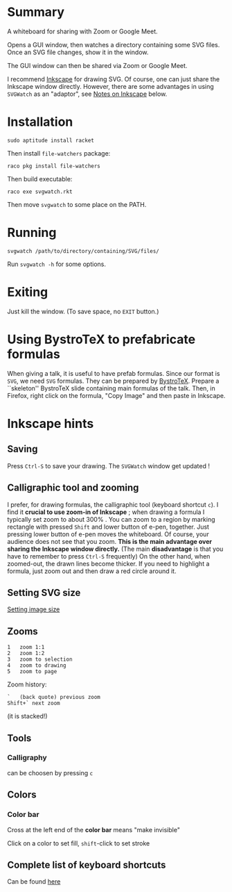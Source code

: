 # Summary

A whiteboard for sharing with Zoom or Google Meet.

Opens a GUI window, then watches a directory containing some SVG files. 
Once an SVG file changes, show it in the window.

The GUI window can then be shared via Zoom or Google Meet. 

I recommend [Inkscape](https://inkscape.org/) for drawing SVG.
Of course, one can just share the Inkscape window directly.
However, there are some advantages in using `SVGWatch` as an "adaptor",
see [Notes on Inkscape](#inkscape-hints) below.

# Installation

    sudo aptitude install racket

Then install `file-watchers` package:

    raco pkg install file-watchers

Then build executable:

    raco exe svgwatch.rkt

Then move `svgwatch` to some place on the PATH.

# Running

    svgwatch /path/to/directory/containing/SVG/files/

Run `svgwatch -h` for some options.

# Exiting

Just kill the window. (To save space, no `EXIT` button.)

# Using BystroTeX to prefabricate formulas

When giving a talk, it is useful to have prefab formulas. 
Since our format is `SVG`, we need `SVG` formulas.
They can be prepared by [BystroTeX](http://andreimikhailov.com/slides/bystroTeX/slides-manual/index.html).
Prepare a ``skeleton'' BystroTeX slide containing main formulas of the talk.
Then, in Firefox, right click on the formula, "Copy Image" and then paste in Inkscape.


# Inkscape hints

## Saving

Press `Ctrl-S` to save your drawing. The `SVGWatch` window get updated !

## Calligraphic tool and zooming

I prefer, for drawing formulas, the calligraphic tool (keyboard shortcut `c`).
I find it __crucial to use zoom-in of Inkscape__ ; when drawing a formula I typically set zoom
to about 300% . You can zoom to a region by marking rectangle with pressed `Shift` and
lower button of e-pen, together. Just pressing lower button of e-pen moves the whiteboard.
Of course, your audience does not see that you zoom. __This is the main advantage over sharing the Inkscape window directly.__
(The main __disadvantage__ is that you have to remember to press `Ctrl-S` frequently)
On the other hand, when zoomed-out, the drawn lines become thicker. If you need to highlight
a formula, just zoom out and then draw a red circle around it. 

## Setting SVG size

[Setting image size](inkscape_set-image-size.png?raw=true)

## Zooms

    1	zoom 1:1
    2	zoom 1:2
    3	zoom to selection
    4	zoom to drawing
    5	zoom to page

Zoom history:

    `	(back quote) previous zoom
    Shift+`	next zoom

(it is stacked!)

## Tools

### Calligraphy

can be choosen by pressing `c`

## Colors

### Color bar

Cross  at the left end of the __color bar__ means "make invisible"

Click on a color to set fill, `shift`-click to set stroke

## Complete list of keyboard shortcuts

Can be found [here](http://www-mdp.eng.cam.ac.uk/web/CD/deskapps/inkscape/keyshortcuts.html)
